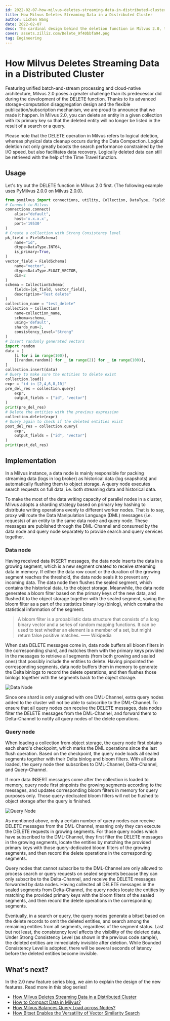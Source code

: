 ```yaml
---
id: 2022-02-07-how-milvus-deletes-streaming-data-in-distributed-cluster.md
title: How Milvus Deletes Streaming Data in a Distributed Cluster
author: Lichen Wang
date: 2022-02-07
desc: The cardinal design behind the deletion function in Milvus 2.0, the world's most advanced vector database.
cover: assets.zilliz.com/Delete_9f40bbfa94.png
tag: Engineering
---
```


# How Milvus Deletes Streaming Data in a Distributed Cluster

Featuring unified batch-and-stream processing and cloud-native architecture, Milvus 2.0 poses a greater challenge than its predecessor did during the development of the DELETE function. Thanks to its advanced storage-computation disaggregation design and the flexible publication/subscription mechanism, we are proud to announce that we made it happen. In Milvus 2.0, you can delete an entity in a given collection with its primary key so that the deleted entity will no longer be listed in the result of a search or a query.

Please note that the DELETE operation in Milvus refers to logical deletion, whereas physical data cleanup occurs during the Data Compaction. Logical deletion not only greatly boosts the search performance constrained by the I/O speed, but also facilitates data recovery. Logically deleted data can still be retrieved with the help of the Time Travel function.

## Usage

Let's try out the DELETE function in Milvus 2.0 first. (The following example uses PyMilvus 2.0.0 on Milvus 2.0.0).

```python
from pymilvus import connections, utility, Collection, DataType, FieldSchema, CollectionSchema
# Connect to Milvus
connections.connect(
    alias="default", 
    host='x.x.x.x', 
    port='19530'
)
# Create a collection with Strong Consistency level
pk_field = FieldSchema(
    name="id", 
    dtype=DataType.INT64, 
    is_primary=True, 
)
vector_field = FieldSchema(
    name="vector", 
    dtype=DataType.FLOAT_VECTOR, 
    dim=2
)
schema = CollectionSchema(
    fields=[pk_field, vector_field], 
    description="Test delete"
)
collection_name = "test_delete"
collection = Collection(
    name=collection_name, 
    schema=schema, 
    using='default', 
    shards_num=2,
    consistency_level="Strong"
)
# Insert randomly generated vectors
import random
data = [
    [i for i in range(100)],
    [[random.random() for _ in range(2)] for _ in range(100)],
]
collection.insert(data)
# Query to make sure the entities to delete exist
collection.load()
expr = "id in [2,4,6,8,10]"
pre_del_res = collection.query(
    expr,
    output_fields = ["id", "vector"]
)
print(pre_del_res)
# Delete the entities with the previous expression
collection.delete(expr)
# Query again to check if the deleted entities exist
post_del_res = collection.query(
    expr,
    output_fields = ["id", "vector"]
)
print(post_del_res)
```

## Implementation

In a Milvus instance, a data node is mainly responsible for packing streaming data (logs in log broker) as historical data (log snapshots) and automatically flushing them to object storage. A query node executes search requests on full data, i.e. both streaming data and historical data.

To make the most of the data writing capacity of parallel nodes in a cluster, Milvus adopts a sharding strategy based on primary key hashing to distribute writing operations evenly to different worker nodes. That is to say, proxy will route the Data Manipulation Language (DML) messages (i.e. requests) of an entity to the same data node and query node. These messages are published through the DML-Channel and consumed by the data node and query node separately to provide search and query services together.

### Data node

Having received data INSERT messages, the data node inserts the data in a growing segment, which is a new segment created to receive streaming data in memory. If either the data row count or the duration of the growing segment reaches the threshold, the data node seals it to prevent any incoming data. The data node then flushes the sealed segment, which contains the historical data, to the object storage. Meanwhile, the data node generates a bloom filter based on the primary keys of the new data, and flushed it to the object storage together with the sealed segment, saving the bloom filter as a part of the statistics binary log (binlog), which contains the statistical information of the segment.

> A bloom filter is a probabilistic data structure that consists of a long binary vector and a series of random mapping functions. It can be used to test whether an element is a member of a set, but might return false positive matches.           —— Wikipedia

When data DELETE messages come in, data node buffers all bloom filters in the corresponding shard, and matches them with the primary keys provided in the messages to retrieve all segments (from both growing and sealed ones) that possibly include the entities to delete. Having pinpointed the corresponding segments, data node buffers them in memory to generate the Delta binlogs to record the delete operations, and then flushes those binlogs together with the segments back to the object storage.

![Data Node](https://assets.zilliz.com/data_node_2397ad70c3.png "DELETE workflow in data node")

Since one shard is only assigned with one DML-Channel, extra query nodes added to the cluster will not be able to subscribe to the DML-Channel. To ensure that all query nodes can receive the DELETE messages, data nodes filter the DELETE messages from the DML-Channel, and forward them to Delta-Channel to notify all query nodes of the delete operations.

### Query node

When loading a collection from object storage, the query node first obtains each shard's checkpoint, which marks the DML operations since the last flush operation. Based on the checkpoint, the query node loads all sealed segments together with their Delta binlog and bloom filters. With all data loaded, the query node then subscribes to DML-Channel, Delta-Channel, and Query-Channel.

If more data INSERT messages come after the collection is loaded to memory, query node first pinpoints the growing segments according to the messages, and updates corresponding bloom filters in memory for query purposes only. Those query-dedicated bloom filters will not be flushed to object storage after the query is finished.

![Query Node](https://assets.zilliz.com/query_node_a78b1d664f.png "DELETE workflow in query node")

As mentioned above, only a certain number of query nodes can receive DELETE messages from the DML-Channel, meaning only they can execute the DELETE requests in growing segments. For those query nodes which have subscribed to the DML-Channel, they first filter the DELETE messages in the growing segments, locate the entities by matching the provided primary keys with those query-dedicated bloom filters of the growing segments, and then record the delete operations in the corresponding segments. 

Query nodes that cannot subscribe to the DML-Channel are only allowed to process search or query requests on sealed segments because they can only subscribe to the Delta-Channel, and receive the DELETE messages forwarded by data nodes. Having collected all DELETE messages in the sealed segments from Delta-Channel, the query nodes locate the entities by matching the provided primary keys with the bloom filters of the sealed segments, and then record the delete operations in the corresponding segments.

Eventually, in a search or query, the query nodes generate a bitset based on the delete records to omit the deleted entities, and search among the remaining entities from all segments, regardless of the segment status. Last but not least, the consistency level affects the visibility of the deleted data. Under Strong Consistency Level (as shown in the previous code sample), the deleted entities are immediately invisible after deletion. While Bounded Consistency Level is adopted, there will be several seconds of latency before the deleted entities become invisible.

## What's next?

In the 2.0 new feature series blog, we aim to explain the design of the new features. Read more in this blog series!
- [How Milvus Deletes Streaming Data in a Distributed Cluster](https://milvus.io/blog/2022-02-07-how-milvus-deletes-streaming-data-in-distributed-cluster.md)
- [How to Compact Data in Milvus?](https://milvus.io/blog/2022-2-21-compact.md)
- [How Milvus Balances Query Load across Nodes?](https://milvus.io/blog/2022-02-28-how-milvus-balances-query-load-across-nodes.md)
- [How Bitset Enables the Versatility of Vector Similarity Search](https://milvus.io/blog/2022-2-14-bitset.md) 
